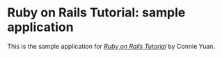# Ruby on Rails Tutorial: sample application

This is the sample application for [*Ruby on Rails Tutorial*](http://railstutorial.org/) by Connie Yuan.
